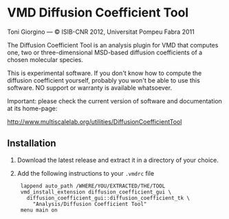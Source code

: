 VMD Diffusion Coefficient Tool
================================

Toni Giorgino — © ISIB-CNR 2012, Universitat Pompeu Fabra 2011

The Diffusion Coefficient Tool is an analysis plugin for VMD that
computes one, two or three-dimensional MSD-based diffusion
coefficients of a chosen molecular species.

This is experimental software. If you don't know how to compute the
diffusion coefficient yourself, probably you won't be able to use this
software. NO support or warranty is available whatsoever.

Important: please check the current version of software and 
documentation at its home-page:

http://www.multiscalelab.org/utilities/DiffusionCoefficientTool



Installation
----------------------------------------

1. Download the latest release and extract it in a directory of your
   choice. 

2. Add the following instructions to your ```.vmdrc``` file 

        lappend auto_path /WHERE/YOU/EXTRACTED/THE/TOOL
        vmd_install_extension diffusion_coefficient_gui \
      	  diffusion_coefficient_gui::diffusion_coefficient_tk \
	        "Analysis/Diffusion Coefficient Tool"
        menu main on

